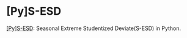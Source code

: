 # [Py]S-ESD

[[Py]S-ESD](https://datahonor.com/pysesd/): Seasonal Extreme Studentized Deviate(S-ESD) in Python.

